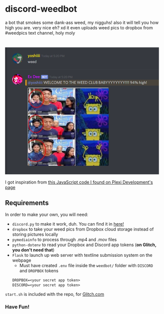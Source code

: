# discord-weedbot

a bot that smokes some dank-ass weed, my nigguhs! also it will tell you how high you are. very nice eh? xd
it even uploads weed pics to dropbox from #weedpics text channel, holy moly
#
![](image.PNG)

I got inspiration from [this JavaScript code I found on Plexi Development's page](https://sourcecode.glitch.me/view?key=1460278146236522)

## Requirements

In order to make your own, you will need:
- `discord.py` to make it work, duh.  You can find it in [here!](https://libraries.io/pypi/discord.py)
- `dropbox` to take your weed pics from Dropbox cloud storage instead of storing pictures locally
- `pymediainfo` to process through .mp4 and .mov files
- `python-dotenv` to read your Dropbox and Discord app tokens (**on Glitch, you don't need that**)
- `Flask` to launch up web server with textline submission system on the webpage
  - Must have created `.env` file inside the `weedbot/` folder with `DISCORD` and `DROPBOX` tokens
  ```
  DROPBOX=<your secret app token>
  DISCORD=<your secret app token>
  ```

`start.sh` is included with the repo, for [Glitch.com](https://glitch.com)

### Have Fun!
